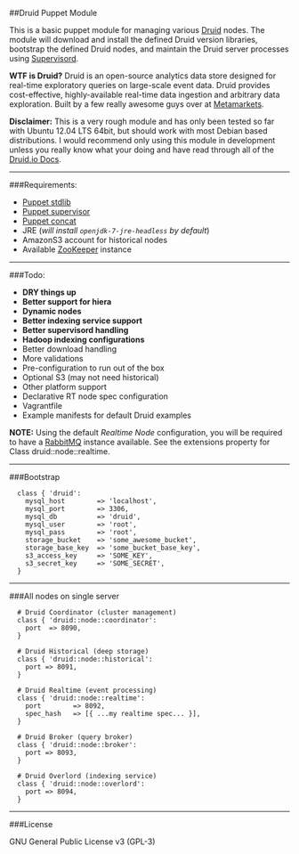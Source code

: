 ##Druid Puppet Module

This is a basic puppet module for managing various [Druid] nodes. The module will download and install the defined Druid version libraries, bootstrap the defined Druid nodes, and maintain the Druid server processes using [Supervisord].

**WTF is Druid?** Druid is an open-source analytics data store designed for real-time exploratory queries on large-scale event data. Druid provides cost-effective, highly-available real-time data ingestion and arbitrary data exploration. Built by a few really awesome guys over at [Metamarkets].

**Disclaimer:** This is a very rough module and has only been tested so far with Ubuntu 12.04 LTS 64bit, but should work with most Debian based distributions. I would recommend only using this module in development unless you really know what your doing and have read through all of the [Druid.io Docs].

***

###Requirements:

* [Puppet stdlib]
* [Puppet supervisor]
* [Puppet concat]
* JRE (*will install `openjdk-7-jre-headless` by default*)
* AmazonS3 account for historical nodes
* Available [ZooKeeper] instance

***

###Todo:

+ **DRY things up**
+ **Better support for hiera**
+ **Dynamic nodes**
+ **Better indexing service support**
+ **Better supervisord handling**
+ **Hadoop indexing configurations**
+ Better download handling
+ More validations
+ Pre-configuration to run out of the box
+ Optional S3 (may not need historical)
+ Other platform support
+ Declarative RT node spec configuration
+ Vagrantfile
+ Example manifests for default Druid examples

**NOTE:** Using the default *Realtime Node* configuration, you will be required to have a [RabbitMQ] instance available. See the extensions property for Class druid::node::realtime.

***

###Bootstrap

```
  class { 'druid':
    mysql_host        => 'localhost',
    mysql_port        => 3306,
    mysql_db          => 'druid',
    mysql_user        => 'root',
    mysql_pass        => 'root',
    storage_bucket    => 'some_awesome_bucket',
    storage_base_key  => 'some_bucket_base_key',
    s3_access_key     => 'SOME_KEY',
    s3_secret_key     => 'SOME_SECRET',
  }
```

***

###All nodes on single server

```
  # Druid Coordinator (cluster management)
  class { 'druid::node::coordinator':
    port  => 8090,
  }
  
  # Druid Historical (deep storage)
  class { 'druid::node::historical':
    port => 8091,
  }

  # Druid Realtime (event processing)
  class { 'druid::node::realtime':
    port        => 8092,
    spec_hash   => [{ ...my realtime spec... }],
  }

  # Druid Broker (query broker)
  class { 'druid::node::broker':
    port => 8093,
  }

  # Druid Overlord (indexing service)
  class { 'druid::node::overlord':
    port => 8094,
  }
```

***

###License

GNU General Public License v3 (GPL-3)

[Puppet stdlib]:https://github.com/puppetlabs/puppetlabs-stdlib
[Puppet supervisor]:https://github.com/proletaryo/puppet-supervisor
[Puppet concat]:https://forge.puppetlabs.com/puppetlabs/concat
[Druid]:http://druid.io/
[ZooKeeper]:http://zookeeper.apache.org/
[RabbitMQ]:https://www.rabbitmq.com/
[Druid.io Docs]:http://druid.io/docs/0.6.105/
[Supervisord]:http://supervisord.org/
[Metamarkets]:http://metamarkets.com/
